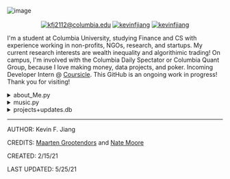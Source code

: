 ![image](https://github.com/kevinfjiang/kevinfjiang/blob/master/Hello%20world.png)

<p align="center">
<a href="mailto:kfj2112@columbia.edu" target="blank"><img align="center" src="https://img.shields.io/badge/Gmail-D14836?style=for-the-badge&logo=gmail&logoColor=white&link=kfj@columbia.edu" alt="kfj2112@columbia.edu"/></a>
<a href="https://www.linkedin.com/in/kevinfjiang/" target="blank"><img align="center" src="https://img.shields.io/badge/-LinkedIn-039BE5?style=for-the-badge&logo=Linkedin&logoColor=white&link=https://www.linkedin.com/in/kevinfjiang/" alt="kevinfjiang"/></a>
<a href="https://columbiauniversity.zoom.us/my/kevinfjiang" target="blank"><img align="center" src="https://img.shields.io/badge/Zoom-2D8CFF?style=for-the-badge&logo=zoom&logoColor=white&link=https://columbiauniversity.zoom.us/my/kevinfjiang" alt="kevinfjiang"/></a>

</p>

I'm a student at Columbia University, studying Finance and CS with experience
working in non-profits, NGOs, research, and startups.
My current research interests are wealth inequality and algorithimic trading! 
On campus, I'm involved with the Columbia Daily Spectator or Columbia Quant Group, 
because I love making money, data projects, and poker. 
Incoming Developer Intern @ [Coursicle](https://www.coursicle.com/).
This GitHub is an ongoing work in progress! Thank you for visiting!

<details>
<summary>about_Me.py</summary>
  
  <!---
  | Command | Description |
| --- | --- |
| [Vectors of Locally Aggregated Concepts](https://github.com/MaartenGr/VLAC) | <img src="https://img.shields.io/badge/-NLP-red"> <img src="https://img.shields.io/badge/-Python-blue">|
| ... | ... |
  --->
  

```python
import casualPersonalBio as PB

def main():
     print(getBio())

def getBio():
    PB.bio = {
        'Hobbiess':     "You will often find me working on personal projects[below], managing my stock portfolio, coding, hiking, or debating, playing poker/other games",
        'Free time':              "On an ordinary day I can be found playing soccer on the lawn, exploring new coffee shops, watching/analyzing F1, tryinng to jam out on bass, going for walks in the city, or at Trivia Night!",
        'Skills':                 {
                                  "Proficient": [Python, Java, Excel, \Microsoft Office],
                                  "Learning": [C++, SQL, AWS, ML]
        'Socials':                "Please Contact me via email so we can chat! \

``` 
<p align = "middle">
<a href="https://github.com/kevinfjiang?tab=projects" target="blank"><img align="center" src="https://img.shields.io/badge/GitHub-100000?style=for-the-badge&logo=github&logoColor=white&link=https://github.com/kevinjiang019?tab=projects" alt="kevinjiang019"/>
<a href="https://www.instagram.com/kevinfjiang/" target="blank"><img align="center" src="https://img.shields.io/badge/Instagram-E4405F?style=for-the-badge&logo=instagram&logoColor=white&link=https://www.instagram.com/kevinfjiang/" alt="kevinfjiang"/>
<a href="https://www.facebook.com/kevinfjiang/" target="blank"><img align="center" src="https://img.shields.io/badge/Facebook-1877F2?style=for-the-badge&logo=facebook&logoColor=white&link=https://www.facebook.com/kevinfjiang/" alt="kevinfjiang"/></a>
<a href="mailto:kevin.jiang016@gmail.com" target="blank"><img align="center" src="https://img.shields.io/badge/Gmail-D14836?style=for-the-badge&logo=gmail&logoColor=white&link=kevin.jiang016@gmail.com" alt="kevin.jiang016@gmail.com"/></a>"


```python
              }
    return PB.bio

if __name__ == "__main__":
    main()
    print("Thank you for learning a bit more about me!)
```


</details> 
<details>
<summary>music.py</summary>
  
  <!---
  | Command | Description |
| --- | --- |
| [Vectors of Locally Aggregated Concepts](https://github.com/MaartenGr/VLAC) | <img src="https://img.shields.io/badge/-NLP-red"> <img src="https://img.shields.io/badge/-Python-blue">|
| ... | ... |
  --->
  

| What I'm currently listening to!                                                                                               |
| ------------------------------------------------------------------------------------------------------------------------------ |
| <a href="https://natemoo-re.kevinjiang019.vercel.app/now-playing?open"><img src="https://natemoo-re.kevinjiang019.vercel.app/now-playing" width="540" height="64"></a> |


<table>
  <thead>
    <tr>
      <th>Top Songs</th>
    </tr>
  </thead>
  <tbody>
    <tr>
      <td><a href="https://natemoo-re.kevinjiang019.vercel.app/top-tracks?i=1&open"><img src="https://natemoo-re.kevinjiang019.vercel.app/top-tracks?i=1" width="540" height="64"></a></td>
    </tr>
    <tr></tr> <!-- hide gray row -->
    <tr>
      <td><a href="https://natemoo-re.kevinjiang019.vercel.app/top-tracks?i=2&open"><img src="https://natemoo-re.kevinjiang019.vercel.app/top-tracks?i=2" width="540" height="64"></a></td>
    </tr>
    <tr></tr> <!-- hide gray row -->
    <tr>
      <td><a href="https://natemoo-re.kevinjiang019.vercel.app/top-tracks?i=3&open"><img src="https://natemoo-re.kevinjiang019.vercel.app/top-tracks?i=3" width="540" height="64"></a></td>
    </tr>
  </tbody>
</table>

</details>  

<details>
<summary>projects+updates.db</summary>
  
  <!---
  | Command | Description |
| --- | --- |
| [Vectors of Locally Aggregated Concepts](https://github.com/MaartenGr/VLAC) | <img src="https://img.shields.io/badge/-NLP-red"> <img src="https://img.shields.io/badge/-Python-blue">|
| ... | ... |
  --->
  
| Project | Description | Date |
| --- | --- | ---- |
| [Complex Network Analysis @ CRIS Lab](https://github.com/kevinjiang019/IncomeInequalityGraphModel)| Research Intern at the CRIS lab studying mathematical network models and risk analysis [[Paper](https://docs.google.com/document/d/1-QzvYuMc5nrgq8PMzZ6FalBaqHegKqCk87_l52wONlo/edit)] | Jan '21-Jun '21
| [NBA Text Alert Project](https://github.com/kevinjiang019/NBATextAlerts)| Alerts when a selected NBA player (Ben Simmons) performs a selected action (Make a 3) | April '21 |
| [RegisRoar Pitchdeck @ Data Product Initiative CU](https://drive.google.com/file/d/1-LmtbM0avaClkDp6dG3a_psUqBVfVJy0/view?usp=sharing)| A personalized Columbia course machine learning recommendation platform based on crowd-sourced data, user-specific interests, and aggregated reviews | AY '20-21
| [Coursicle](https://www.coursicle.com/)| A platform that makes course registration for students at over 900 colleges easier| Summer '21
</details> 


-----
AUTHOR: Kevin F. Jiang

CREDITS: [Maarten Grootendors](https://github.com/MaartenGr) and [Nate Moore](https://github.com/natemoo-re)

CREATED: 2/15/21
  
LAST UPDATED: 5/25/21

